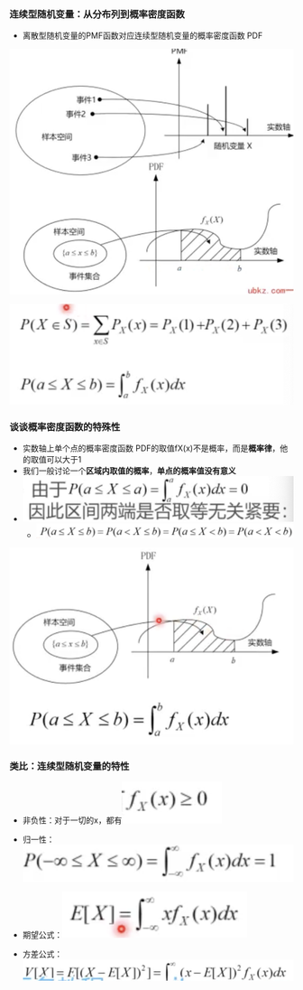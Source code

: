 ### 连续型随机变量：从分布列到概率密度函数

* 离散型随机变量的PMF函数对应连续型随机变量的概率密度函数 PDF

![image-20230328222030910](%E8%BF%9E%E7%BB%AD%E9%9A%8F%E6%9C%BA%E5%8F%98%E9%87%8F%E5%8F%8A%E5%85%B6%E5%88%86%E5%B8%83%E5%88%97.assets/image-20230328222030910.png)

![image-20230328222039981](%E8%BF%9E%E7%BB%AD%E9%9A%8F%E6%9C%BA%E5%8F%98%E9%87%8F%E5%8F%8A%E5%85%B6%E5%88%86%E5%B8%83%E5%88%97.assets/image-20230328222039981.png)

### 谈谈概率密度函数的特殊性

* 实数轴上单个点的概率密度函数 PDF的取值fX(x)不是概率，而是**概率律**，他的取值可以大于1
* 我们一般讨论一个**区域内取值的概率**，**单点的概率值没有意义**
* ![image-20230328222256982](%E8%BF%9E%E7%BB%AD%E9%9A%8F%E6%9C%BA%E5%8F%98%E9%87%8F%E5%8F%8A%E5%85%B6%E5%88%86%E5%B8%83%E5%88%97.assets/image-20230328222256982.png)
  * ![image-20230328222312462](%E8%BF%9E%E7%BB%AD%E9%9A%8F%E6%9C%BA%E5%8F%98%E9%87%8F%E5%8F%8A%E5%85%B6%E5%88%86%E5%B8%83%E5%88%97.assets/image-20230328222312462.png)

![image-20230328222220534](%E8%BF%9E%E7%BB%AD%E9%9A%8F%E6%9C%BA%E5%8F%98%E9%87%8F%E5%8F%8A%E5%85%B6%E5%88%86%E5%B8%83%E5%88%97.assets/image-20230328222220534.png)

### 类比：连续型随机变量的特性

* 非负性：对于一切的x，都有![image-20230328222416704](%E8%BF%9E%E7%BB%AD%E9%9A%8F%E6%9C%BA%E5%8F%98%E9%87%8F%E5%8F%8A%E5%85%B6%E5%88%86%E5%B8%83%E5%88%97.assets/image-20230328222416704.png)
* 归一性：![image-20230328222434012](%E8%BF%9E%E7%BB%AD%E9%9A%8F%E6%9C%BA%E5%8F%98%E9%87%8F%E5%8F%8A%E5%85%B6%E5%88%86%E5%B8%83%E5%88%97.assets/image-20230328222434012.png)
* 期望公式：![image-20230328222453237](%E8%BF%9E%E7%BB%AD%E9%9A%8F%E6%9C%BA%E5%8F%98%E9%87%8F%E5%8F%8A%E5%85%B6%E5%88%86%E5%B8%83%E5%88%97.assets/image-20230328222453237.png)

* 方差公式：![image-20230328222531013](%E8%BF%9E%E7%BB%AD%E9%9A%8F%E6%9C%BA%E5%8F%98%E9%87%8F%E5%8F%8A%E5%85%B6%E5%88%86%E5%B8%83%E5%88%97.assets/image-20230328222531013.png)